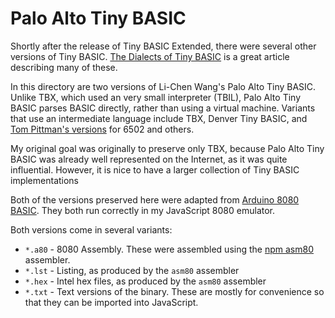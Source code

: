 # Palo Alto Tiny BASIC

Shortly after the release of Tiny BASIC Extended, there were several other
versions of Tiny BASIC.
[The Dialects of Tiny BASIC](https://troypress.com/the-dialects-of-tiny-basic/)
is a great article describing many of these.

In this directory are two versions of Li-Chen Wang's Palo Alto Tiny BASIC.
Unlike TBX, which used an very small interpreter (TBIL), Palo Alto Tiny BASIC
parses BASIC directly, rather than using a virtual machine. Variants that use an
intermediate language include TBX, Denver Tiny BASIC, and
[Tom Pittman's versions](http://www.ittybittycomputers.com/IttyBitty/TinyBasic/)
for 6502 and others.

My original goal was originally to preserve only TBX, because Palo Alto Tiny
BASIC was already well represented on the Internet, as it was quite influential.
However, it is nice to have a larger collection of Tiny BASIC implementations

Both of the versions preserved here were adapted from
[Arduino 8080 BASIC](https://github.com/maly/arduino8080basic.git). They both
run correctly in my JavaScript 8080 emulator.

Both versions come in several variants:

- `*.a80` - 8080 Assembly. These were assembled using the
  [npm asm80](https://www.npmjs.com/package/asm80) assembler.
- `*.lst` - Listing, as produced by the `asm80` assembler
- `*.hex` - Intel hex files, as produced by the `asm80` assembler
- `*.txt` - Text versions of the binary. These are mostly for convenience so
  that they can be imported into JavaScript.
